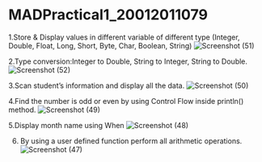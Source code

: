 # MADPractical1_20012011079
1.Store & Display values in different variable of different type (Integer, Double, Float, Long, Short, Byte, Char, Boolean, String)
![Screenshot (51)](https://user-images.githubusercontent.com/110376349/183413891-f9518ce3-f950-41b7-83d0-1da78c19599e.png)

2.Type conversion:Integer to Double, String to Integer, String to Double.
![Screenshot (52)](https://user-images.githubusercontent.com/110376349/183414991-523dc22f-81e8-460b-b024-de196880e8db.png)

3.Scan student’s information and display all the data.
![Screenshot (50)](https://user-images.githubusercontent.com/110376349/183412016-12544e67-826c-4ecf-9c4e-2d1854087a65.png)

4.Find the number is odd or even by using Control Flow inside println() method.
![Screenshot (49)](https://user-images.githubusercontent.com/110376349/183411773-42965188-6034-4885-ab8f-696dc8036cd7.png)

5.Display month name using When
![Screenshot (48)](https://user-images.githubusercontent.com/110376349/183411715-f7c26c84-5af5-407f-a7bf-980bbf7252cc.png)

6. By using a user defined function perform all arithmetic operations.
![Screenshot (47)](https://user-images.githubusercontent.com/110376349/183411607-db1a1f24-aa5a-48c8-a117-5b42bfcd2e5a.png)
